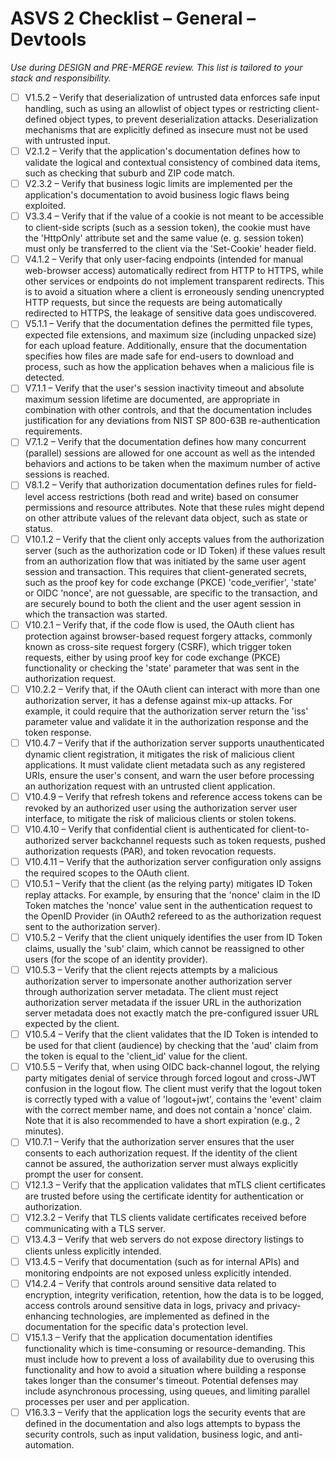 # ASVS 2 Checklist – General – Devtools

_Use during DESIGN and PRE-MERGE review. This list is tailored to your stack and responsibility._

- [ ] V1.5.2 – Verify that deserialization of untrusted data enforces safe input handling, such as using an allowlist of object types or restricting client-defined object types, to prevent deserialization attacks. Deserialization mechanisms that are explicitly defined as insecure must not be used with untrusted input.
- [ ] V2.1.2 – Verify that the application's documentation defines how to validate the logical and contextual consistency of combined data items, such as checking that suburb and ZIP code match.
- [ ] V2.3.2 – Verify that business logic limits are implemented per the application's documentation to avoid business logic flaws being exploited.
- [ ] V3.3.4 – Verify that if the value of a cookie is not meant to be accessible to client-side scripts (such as a session token), the cookie must have the 'HttpOnly' attribute set and the same value (e. g. session token) must only be transferred to the client via the 'Set-Cookie' header field.
- [ ] V4.1.2 – Verify that only user-facing endpoints (intended for manual web-browser access) automatically redirect from HTTP to HTTPS, while other services or endpoints do not implement transparent redirects. This is to avoid a situation where a client is erroneously sending unencrypted HTTP requests, but since the requests are being automatically redirected to HTTPS, the leakage of sensitive data goes undiscovered.
- [ ] V5.1.1 – Verify that the documentation defines the permitted file types, expected file extensions, and maximum size (including unpacked size) for each upload feature. Additionally, ensure that the documentation specifies how files are made safe for end-users to download and process, such as how the application behaves when a malicious file is detected.
- [ ] V7.1.1 – Verify that the user's session inactivity timeout and absolute maximum session lifetime are documented, are appropriate in combination with other controls, and that the documentation includes justification for any deviations from NIST SP 800-63B re-authentication requirements.
- [ ] V7.1.2 – Verify that the documentation defines how many concurrent (parallel) sessions are allowed for one account as well as the intended behaviors and actions to be taken when the maximum number of active sessions is reached.
- [ ] V8.1.2 – Verify that authorization documentation defines rules for field-level access restrictions (both read and write) based on consumer permissions and resource attributes. Note that these rules might depend on other attribute values of the relevant data object, such as state or status.
- [ ] V10.1.2 – Verify that the client only accepts values from the authorization server (such as the authorization code or ID Token) if these values result from an authorization flow that was initiated by the same user agent session and transaction. This requires that client-generated secrets, such as the proof key for code exchange (PKCE) 'code_verifier', 'state' or OIDC 'nonce', are not guessable, are specific to the transaction, and are securely bound to both the client and the user agent session in which the transaction was started.
- [ ] V10.2.1 – Verify that, if the code flow is used, the OAuth client has protection against browser-based request forgery attacks, commonly known as cross-site request forgery (CSRF), which trigger token requests, either by using proof key for code exchange (PKCE) functionality or checking the 'state' parameter that was sent in the authorization request.
- [ ] V10.2.2 – Verify that, if the OAuth client can interact with more than one authorization server, it has a defense against mix-up attacks. For example, it could require that the authorization server return the 'iss' parameter value and validate it in the authorization response and the token response.
- [ ] V10.4.7 – Verify that if the authorization server supports unauthenticated dynamic client registration, it mitigates the risk of malicious client applications. It must validate client metadata such as any registered URIs, ensure the user's consent, and warn the user before processing an authorization request with an untrusted client application.
- [ ] V10.4.9 – Verify that refresh tokens and reference access tokens can be revoked by an authorized user using the authorization server user interface, to mitigate the risk of malicious clients or stolen tokens.
- [ ] V10.4.10 – Verify that confidential client is authenticated for client-to-authorized server backchannel requests such as token requests, pushed authorization requests (PAR), and token revocation requests.
- [ ] V10.4.11 – Verify that the authorization server configuration only assigns the required scopes to the OAuth client.
- [ ] V10.5.1 – Verify that the client (as the relying party) mitigates ID Token replay attacks. For example, by ensuring that the 'nonce' claim in the ID Token matches the 'nonce' value sent in the authentication request to the OpenID Provider (in OAuth2 refereed to as the authorization request sent to the authorization server).
- [ ] V10.5.2 – Verify that the client uniquely identifies the user from ID Token claims, usually the 'sub' claim, which cannot be reassigned to other users (for the scope of an identity provider).
- [ ] V10.5.3 – Verify that the client rejects attempts by a malicious authorization server to impersonate another authorization server through authorization server metadata. The client must reject authorization server metadata if the issuer URL in the authorization server metadata does not exactly match the pre-configured issuer URL expected by the client.
- [ ] V10.5.4 – Verify that the client validates that the ID Token is intended to be used for that client (audience) by checking that the 'aud' claim from the token is equal to the 'client_id' value for the client.
- [ ] V10.5.5 – Verify that, when using OIDC back-channel logout, the relying party mitigates denial of service through forced logout and cross-JWT confusion in the logout flow. The client must verify that the logout token is correctly typed with a value of 'logout+jwt', contains the 'event' claim with the correct member name, and does not contain a 'nonce' claim. Note that it is also recommended to have a short expiration (e.g., 2 minutes).
- [ ] V10.7.1 – Verify that the authorization server ensures that the user consents to each authorization request. If the identity of the client cannot be assured, the authorization server must always explicitly prompt the user for consent.
- [ ] V12.1.3 – Verify that the application validates that mTLS client certificates are trusted before using the certificate identity for authentication or authorization.
- [ ] V12.3.2 – Verify that TLS clients validate certificates received before communicating with a TLS server.
- [ ] V13.4.3 – Verify that web servers do not expose directory listings to clients unless explicitly intended.
- [ ] V13.4.5 – Verify that documentation (such as for internal APIs) and monitoring endpoints are not exposed unless explicitly intended.
- [ ] V14.2.4 – Verify that controls around sensitive data related to encryption, integrity verification, retention, how the data is to be logged, access controls around sensitive data in logs, privacy and privacy-enhancing technologies, are implemented as defined in the documentation for the specific data's protection level.
- [ ] V15.1.3 – Verify that the application documentation identifies functionality which is time-consuming or resource-demanding. This must include how to prevent a loss of availability due to overusing this functionality and how to avoid a situation where building a response takes longer than the consumer's timeout. Potential defenses may include asynchronous processing, using queues, and limiting parallel processes per user and per application.
- [ ] V16.3.3 – Verify that the application logs the security events that are defined in the documentation and also logs attempts to bypass the security controls, such as input validation, business logic, and anti-automation.
